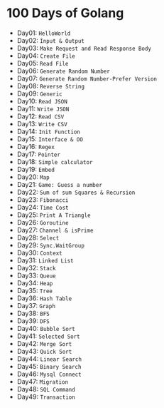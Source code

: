 # 100 Days of Golang

- Day01: `HelloWorld`
- Day02: `Input & Output`
- Day03: `Make Request and Read Response Body`
- Day04: `Create File`
- Day05: `Read File`
- Day06: `Generate Random Number`
- Day07: `Generate Random Number-Prefer Version`
- Day08: `Reverse String`
- Day09: `Generic`
- Day10: `Read JSON`
- Day11: `Write JSON`
- Day12: `Read CSV`
- Day13: `Write CSV`
- Day14: `Init Function`
- Day15: `Interface & OO`
- Day16: `Regex`
- Day17: `Pointer`
- Day18: `Simple calculator`
- Day19: `Embed`
- Day20: `Map`
- Day21: `Game: Guess a number`
- Day22: `Sum of sum Squares & Recursion`
- Day23: `Fibonacci`
- Day24: `Time Cost`
- Day25: `Print A Triangle`
- Day26: `Goroutine`
- Day27: `Channel & isPrime`
- Day28: `Select`
- Day29: `Sync.WaitGroup`
- Day30: `Context`
- Day31: `Linked List`
- Day32: `Stack`
- Day33: `Queue`
- Day34: `Heap`
- Day35: `Tree`
- Day36: `Hash Table`
- Day37: `Graph`
- Day38: `BFS`
- Day39: `DFS`
- Day40: `Bubble Sort`
- Day41: `Selected Sort`
- Day42: `Merge Sort`
- Day43: `Quick Sort`
- Day44: `Linear Search`
- Day45: `Binary Search`
- Day46: `Mysql Connect`
- Day47: `Migration`
- Day48: `SQL Command`
- Day49: `Transaction`